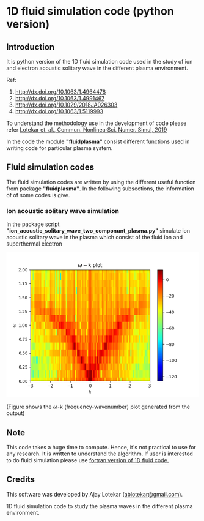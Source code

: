 # 1D fluid simulation code (python version)

## Introduction 
It is python version of the 1D fluid simulation code used in the study of 
ion and electron acoustic solitary wave in the different plasma environment. 

Ref:
1. http://dx.doi.org/10.1063/1.4964478
2. http://dx.doi.org/10.1063/1.4991467
3. http://dx.doi.org/10.1029/2018JA026303
4. http://dx.doi.org/10.1063/1.5119993

To understand the methodology use in the development of code please 
refer [Lotekar et. al., Commun. NonlinearSci. Numer. Simul, 2019](http://dx.doi.org/10.1016/j.cnsns.2018.07.041)

In the code the module **"fluidplasma"** consist different functions used in
writing code for particular plasma system. 

## Fluid simulation codes 

The fluid simulation codes are written by using the different useful function from
package **"fluidplasma"**. In the following subsections, the information of
of some codes is give. 

### Ion acoustic solitary wave simulation 
In the package script **"ion_acoustic_solitary_wave_two_componunt_plasma.py"** simulate
ion acoustic solitary wave in the plasma which consist of the fluid ion and 
superthermal electron 

![wkplot](./figures/wkplot.png)

(Figure shows the $\omega$-k (frequency-wavenumber) plot generated from the output)


## Note
This code takes a huge time to compute. Hence, it's not practical to use for any research. It is written to understand the algorithm. If user is interested to do fluid simulation please use [fortran version of 1D fluid code.](https://github.com/ablotekar/oneD-fluid-simulation-code-fortran.git)


## Credits
      
This software was developed by Ajay Lotekar ([ablotekar@gmail.com](ablotekar@gmail.com)).

1D fluid simulation code to study the plasma waves in the different plasma environment. 

